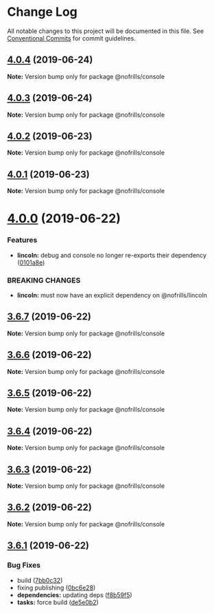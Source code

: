 # Change Log

All notable changes to this project will be documented in this file.
See [Conventional Commits](https://conventionalcommits.org) for commit guidelines.

## [4.0.4](https://github.com/nativecode-dev/nofrills/compare/@nofrills/console@4.0.1...@nofrills/console@4.0.4) (2019-06-24)

**Note:** Version bump only for package @nofrills/console





## [4.0.3](https://github.com/nativecode-dev/nofrills/compare/@nofrills/console@4.0.2...@nofrills/console@4.0.3) (2019-06-24)

**Note:** Version bump only for package @nofrills/console





## [4.0.2](https://github.com/nativecode-dev/nofrills/compare/@nofrills/console@4.0.1...@nofrills/console@4.0.2) (2019-06-23)

**Note:** Version bump only for package @nofrills/console





## [4.0.1](https://github.com/nativecode-dev/nofrills/compare/@nofrills/console@3.6.5...@nofrills/console@4.0.1) (2019-06-23)

**Note:** Version bump only for package @nofrills/console





# [4.0.0](https://github.com/nativecode-dev/nofrills/compare/@nofrills/console@3.6.7...@nofrills/console@4.0.0) (2019-06-22)


### Features

* **lincoln:** debug and console no longer re-exports their dependency ([0101a8e](https://github.com/nativecode-dev/nofrills/commit/0101a8e))


### BREAKING CHANGES

* **lincoln:** must now have an explicit dependency on @nofrills/lincoln





## [3.6.7](https://github.com/nativecode-dev/nofrills/compare/@nofrills/console@3.6.6...@nofrills/console@3.6.7) (2019-06-22)

**Note:** Version bump only for package @nofrills/console





## [3.6.6](https://github.com/nativecode-dev/nofrills/compare/@nofrills/console@3.6.5...@nofrills/console@3.6.6) (2019-06-22)

**Note:** Version bump only for package @nofrills/console





## [3.6.5](https://github.com/nativecode-dev/nofrills/compare/@nofrills/console@3.6.2...@nofrills/console@3.6.5) (2019-06-22)

**Note:** Version bump only for package @nofrills/console





## [3.6.4](https://github.com/nativecode-dev/nofrills/compare/@nofrills/console@3.6.3...@nofrills/console@3.6.4) (2019-06-22)

**Note:** Version bump only for package @nofrills/console





## [3.6.3](https://github.com/nativecode-dev/nofrills/compare/@nofrills/console@3.6.2...@nofrills/console@3.6.3) (2019-06-22)

**Note:** Version bump only for package @nofrills/console





## [3.6.2](https://github.com/nativecode-dev/nofrills/compare/@nofrills/console@3.6.1...@nofrills/console@3.6.2) (2019-06-22)

**Note:** Version bump only for package @nofrills/console





## [3.6.1](https://github.com/nativecode-dev/nofrills/compare/@nofrills/console@3.6.0...@nofrills/console@3.6.1) (2019-06-22)


### Bug Fixes

* build ([7bb0c32](https://github.com/nativecode-dev/nofrills/commit/7bb0c32))
* fixing publishing ([0bc6e28](https://github.com/nativecode-dev/nofrills/commit/0bc6e28))
* **dependencies:** updating deps ([f8b59f5](https://github.com/nativecode-dev/nofrills/commit/f8b59f5))
* **tasks:** force build ([de5e0b2](https://github.com/nativecode-dev/nofrills/commit/de5e0b2))

